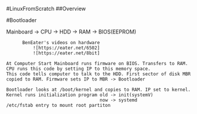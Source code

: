 #LinuxFromScratch 
##Overview

#Bootloader

Mainboard -> CPU
          -> HDD
          -> RAM
          -> BIOS(EEPROM)
          
          BenEater's videos on hardware
              ![https://eater.net/6502]
              ![https://eater.net/8bit]
              
    At Computer Start Mainboard runs firmware on BIOS. Transfers to RAM. CPU runs this code by setting IP to this memory space.
    This code tells computer to talk to the HDD. First sector of disk MBR copied to RAM. Firmware sets IP to MBR -> Bootloader
    
    Bootloader looks at /boot/kernel and copies to RAM. IP set to kernel. 
    Kernel runs initialization program old -> init(systemV)
                                       now -> systemd
    /etc/fstab entry to mount root partiton
                            
                            
